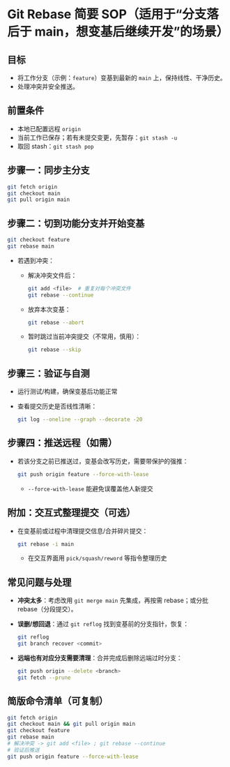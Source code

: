 # Git Rebase 简要 SOP（适用于“分支落后于 main，想变基后继续开发”的场景）

## 目标

- 将工作分支（示例：`feature`）变基到最新的 `main` 上，保持线性、干净历史。
- 处理冲突并安全推送。

## 前置条件

- 本地已配置远程 `origin`
- 当前工作已保存；若有未提交变更，先暂存：`git stash -u`
- 取回 stash：`git stash pop`

## 步骤一：同步主分支

```bash
git fetch origin
git checkout main
git pull origin main
```

## 步骤二：切到功能分支并开始变基

```bash
git checkout feature
git rebase main
```

- 若遇到冲突：

  - 解决冲突文件后：

    ```bash
    git add <file>  # 重复对每个冲突文件
    git rebase --continue
    ```

  - 放弃本次变基：

    ```bash
    git rebase --abort
    ```

  - 暂时跳过当前冲突提交（不常用，慎用）：

    ```bash
    git rebase --skip
    ```

## 步骤三：验证与自测

- 运行测试/构建，确保变基后功能正常
- 查看提交历史是否线性清晰：

  ```bash
  git log --oneline --graph --decorate -20
  ```

## 步骤四：推送远程（如需）

- 若该分支之前已推送过，变基会改写历史，需要带保护的强推：

  ```bash
  git push origin feature --force-with-lease
  ```

  - `--force-with-lease` 能避免误覆盖他人新提交

## 附加：交互式整理提交（可选）

- 在变基前或过程中清理提交信息/合并碎片提交：

  ```bash
  git rebase -i main
  ```

  - 在交互界面用 `pick/squash/reword` 等指令整理历史

## 常见问题与处理

- **冲突太多**：考虑改用 `git merge main` 先集成，再按需 rebase；或分批 rebase（分段提交）。
- **误删/想回退**：通过 `git reflog` 找到变基前的分支指针，恢复：

  ```bash
  git reflog
  git branch recover <commit>
  ```

- **远端也有对应分支需要清理**：合并完成后删除远端过时分支：

  ```bash
  git push origin --delete <branch>
  git fetch --prune
  ```

## 简版命令清单（可复制）

```bash
git fetch origin
git checkout main && git pull origin main
git checkout feature
git rebase main
# 解决冲突 -> git add <file> ; git rebase --continue
# 验证后推送
git push origin feature --force-with-lease
```
